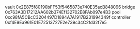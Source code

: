 vault 0x2E875f80190bFF53f5465873e740E35acB848096
bridge 0x763A3D17212AA602b374Ef132702E8FAb097e4B3
pool 0xc98fA5CBcC3204497D1894A7A1917B231994349f
controller 0xf4E9Ea961E01E72513727E2e739c34C2fd32f7e5
